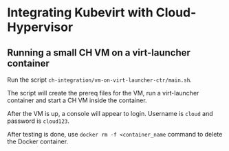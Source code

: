 # Integrating Kubevirt with Cloud-Hypervisor

## Running a small CH VM on a virt-launcher container
Run the script `ch-integration/vm-on-virt-launcher-ctr/main.sh`.

The script will create the prereq files for the VM, run a virt-launcher container and start a CH VM inside the container.

After the VM is up, a console will appear to login. Username is `cloud` and password is `cloud123`.

After testing is done, use `docker rm -f <container_name` command to delete the Docker container.

